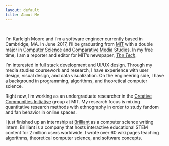 ```yaml
---
layout: default
title: About Me
---
```


<img href="/assets/img/karleighmoore.jpg">
<img href="/assets/img/km.png">


I’m Karleigh Moore and I’m a software engineer currently based in Cambridge, MA. In June 2017, I’ll be graduating from [MIT](http://mit.edu) with a double major in [Computer Science](http://eecs.mit.edu) and [Comparative Media Studies](http://cmsw.mit.edu). In my free time, I am a reporter and editor for MIT’s newspaper, [<i>The Tech</i>](http://thetech.com).

I’m interested in full stack development and UI/UX design. Through my media studies coursework and research, I have experience with user design, visual design, and data visualization. On the engineering side, I have a background in programming, algorithms, and theoretical computer science.

Right now, I’m working as an undergraduate researcher in the [Creative Communities Initiative](http://ccimit.mit.edu/) group at MIT. My research focus is mixing quantitative research methods with ethnography in order to study fandom and fan behavior in online spaces.

I just finished up an internship at [Brilliant](http://brilliant.org) as a computer science writing intern. Brilliant is a company that hosts interactive educational STEM content for 2 million users worldwide. I wrote over 60 wiki pages teaching algorithms, theoretical computer science, and software concepts.

